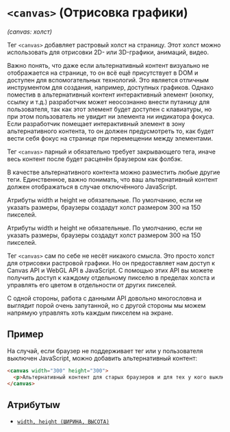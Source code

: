 # `<canvas>` (Отрисовка графики)

_(canvas: холст)_

Тег `<canvas>` добавляет растровый холст на страницу. Этот холст можно использовать для отрисовки 2D- или 3D-графики, анимаций, видео.

Важно понять, что даже если альтернативный контент визуально не отображается на странице, то он всё ещё присутствует в DOM и доступен для вспомогательных технологий. Это является отличным инструментом для создания, например, доступных графиков. Однако поместив в альтернативный контент интерактивный элемент (кнопку, ссылку и т.д.) разработчик может неосознанно внести путаницу для пользователя, так как этот элемент будет доступен с клавиатуры, но при этом пользователь не увидит ни элемента ни индикатора фокуса. Если разработчик помещает интерактивный элемент в зону альтернативного контента, то он должен предусмотреть то, как будет вести себя фокус на странице при перемещении между элементами.

Тег `<canvas>` парный и обязательно требует закрывающего тега, иначе весь контент после будет расценён браузером как фолбэк.

В качестве альтернативного контента можно разместить любые другие теги. Единственное, важно понимать, что ваш альтернативный контент должен отображаться в случае отключённого JavaScript.

Атрибуты width и height не обязательные. По умолчанию, если не указать размеры, браузеры создадут холст размером 300 на 150 пикселей.

Атрибуты width и height не обязательные. По умолчанию, если не указать размеры, браузеры создадут холст размером 300 на 150 пикселей.

Тег `<canvas>` сам по себе не несёт никакого смысла. Это просто холст для отрисовки растровой графики. Но он предоставляет нам доступ к Canvas API и WebGL API в JavaScript. С помощью этих API вы можете получить доступ к каждому отдельному пикселю в пределах холста и управлять его цветом в отдельности от других пикселей.

С одной стороны, работа с данными API довольно многословна и выглядит порой очень запутанной, но с другой стороны мы можем напрямую управлять хоть каждым пикселем на экране.

## Пример

На случай, если браузер не поддерживает тег или у пользователя выключен JavaScript, можно добавить альтернативный контент:

```html
<canvas width="300" height="300">
  <p>Альтернативный контент для старых браузеров и для тех у кого выключен JavaScript.</p>
</canvas>
```

## Атрибутыw

- [`width, height (ШИРИНА, ВЫСОТА)`](<../ATTRIBUTES/width, height.md>)
